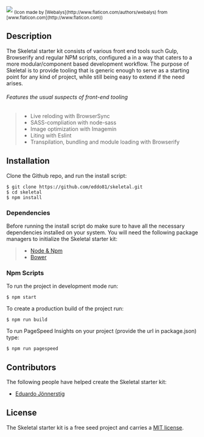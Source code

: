<img src="https://cdn.rawgit.com/eddo81/skeletal/master/src/images/skeletal-logo.svg" />
<sub>(Icon made by [Webalys](http://www.flaticon.com/authors/webalys) from [www.flaticon.com](http://www.flaticon.com))</sub>

## Description

The Skeletal starter kit consists of various front end tools such Gulp, Browserify and regular NPM scripts, configured a in a way that caters to a more modular/component based development workflow. The purpose of Skeletal is to provide tooling that is generic enough to serve as a starting point for any kind of project, while still being easy to extend if the need arises.

###### Features the usual suspects of front-end tooling

> * Live reloding with BrowserSync
> * SASS-compliation with node-sass
> * Image optimization with Imagemin
> * Liting with Eslint
> * Transpilation, bundling and module loading with Browserify

## Installation

Clone the Github repo, and run the install script:

```
$ git clone https://github.com/eddo81/skeletal.git
$ cd skeletal
$ npm install
```

### Dependencies

Before running the install script do make sure to have all the necessary dependencies installed on your system.
You will need the following package managers to initialize the Skeletal starter kit:

> * [Node & Npm](https://nodejs.org/)
> * [Bower](https://bower.io/)

### Npm Scripts

To run the project in development mode run:

```
$ npm start
```

To create a production build of the project run:

```
$ npm run build
```

To run PageSpeed Insights on your project (provide the url in package.json) type:

```
$ npm run pagespeed
```

## Contributors

The following people have helped create the Skeletal starter kit:

* [Eduardo Jönnerstig](https://github.com/eddo81)

## License

The Skeletal starter kit is a free seed project and carries a [MIT license](https://github.com/eddo81/skeletal/blob/master/LICENSE?raw=true).
